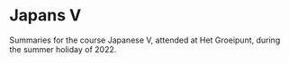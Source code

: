 # Japans V

Summaries for the course Japanese V, attended at Het Groeipunt, during the summer holiday of 2022.
